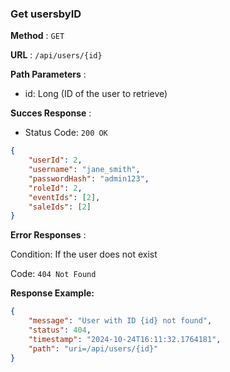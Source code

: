 ### Get usersbyID

**Method** : `GET`

**URL** : `/api/users/{id}`

**Path Parameters** : 
- id: Long (ID of the user to retrieve)

**Succes Response** :

- Status Code: `200 OK`

```json
{
    "userId": 2,
    "username": "jane_smith",
    "passwordHash": "admin123",
    "roleId": 2,
    "eventIds": [2],
    "saleIds": [2]
}
```

**Error Responses** :

Condition: If the user does not exist

Code: ```404 Not Found``` 

**Response Example:**

```json
{
    "message": "User with ID {id} not found",
    "status": 404,
    "timestamp": "2024-10-24T16:11:32.1764181",
    "path": "uri=/api/users/{id}"
}
```
